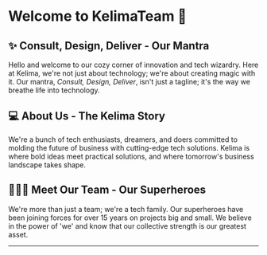 # Welcome to KelimaTeam :house_with_garden:

## :sparkles: Consult, Design, Deliver - Our Mantra

Hello and welcome to our cozy corner of innovation and tech wizardry. Here at Kelima, we're not just about technology; we're about creating magic with it. Our mantra, *Consult, Design, Deliver*, isn't just a tagline; it's the way we breathe life into technology.

## :computer: About Us - The Kelima Story

We're a bunch of tech enthusiasts, dreamers, and doers committed to molding the future of business with cutting-edge tech solutions. Kelima is where bold ideas meet practical solutions, and where tomorrow's business landscape takes shape.

## :people_holding_hands: Meet Our Team - Our Superheroes

We're more than just a team; we're a tech family. Our superheroes have been joining forces for over 15 years on projects big and small. We believe in the power of 'we' and know that our collective strength is our greatest asset.

---